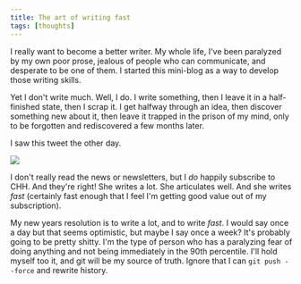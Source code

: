 ```yaml
---
title: The art of writing fast
tags: [thoughts]
---
```


I really want to become a better writer. My whole life, I've been paralyzed by my own poor prose, jealous of people who can communicate, and desperate to be one of them. I started this mini-blog as a way to develop those writing skills.

Yet I don't write much. Well, I do. I write something, then I leave it in a half-finished state, then I scrap it. I get halfway through an idea, then discover something new about it, then leave it trapped in the prison of my mind, only to be forgotten and rediscovered a few months later.

I saw this tweet the other day.

![](https://twitter.com/_brianpotter/status/1874086036915269670)

I don't really read the news or newsletters, but I _do_ happily subscribe to CHH. And they're right! She writes a lot. She articulates well. And she writes _fast_ (certainly fast enough that I feel I'm getting good value out of my subscription).

My new years resolution is to write a lot, and to write _fast_. I would say once a day but that seems optimistic, but maybe I say once a week? It's probably going to be pretty shitty. I'm the type of person who has a paralyzing fear of doing anything and not being immediately in the 90th percentile. I'll hold myself too it, and git will be my source of truth. Ignore that I can `git push --force` and rewrite history.
